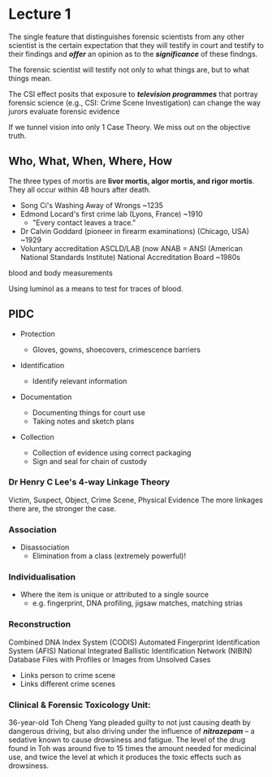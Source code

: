 # Lecture 1 #

The single feature that distinguishes forensic scientists from any other scientist is the certain expectation that they will testify in court and testify to their findings and ***offer*** an opinion as to the ***significance*** of these findngs.

The forensic scientist will testify not only to what things are, but to what things mean.



The CSI effect posits that exposure to ***television programmes*** that portray forensic science (e.g., CSI: Crime Scene Investigation) can change the way jurors evaluate forensic evidence

If we tunnel vision into only 1 Case Theory. We miss out on the objective truth.

## Who, What, When, Where, How ##

The three types of mortis are **livor mortis, algor mortis, and rigor mortis**. They all occur within 48 hours after death.


- Song Ci's Washing Away of Wrongs ~1235
- Edmond Locard's first crime lab (Lyons, France) ~1910
	- "Every contact leaves a trace."
- Dr Calvin Goddard (pioneer in firearm examinations) (Chicago, USA) ~1929
- Voluntary accreditation ASCLD/LAB (now ANAB = ANSI (American National Standards Institute) National Accreditation Board ~1980s

blood and body measurements

Using luminol as a means to test for traces of blood.

## PIDC ##
- Protection
	- Gloves, gowns, shoecovers, crimescence barriers
	  
- Identification
	- Identify relevant information
	  
- Documentation
	- Documenting things for court use
	- Taking notes and sketch plans
	  
- Collection
	- Collection of evidence using correct packaging
	- Sign and seal for chain of custody

### Dr Henry C Lee's 4-way Linkage Theory ###

Victim, Suspect, Object, Crime Scene, Physical Evidence
The more linkages there are, the stronger the case.



### Association ###
- Disassociation
	- Elimination from a class (extremely powerful)!
	  
### Individualisation ###
- Where the item is unique or attributed to a single source 
	- e.g. fingerprint, DNA profiling, jigsaw matches, matching strias
	  
### Reconstruction ###

Combined DNA Index System (CODIS)
Automated Fingerprint Identification System (AFIS)
National Integrated Ballistic Identification Network (NIBIN)
Database Files with Profiles or Images from Unsolved Cases
- Links person to crime scene
- Links different crime scenes


### Clinical & Forensic Toxicology Unit: ###
36-year-old Toh Cheng Yang pleaded guilty to not just causing death by dangerous driving, but also driving under the influence of ***nitrazepam*** – a sedative known to cause drowsiness and fatigue. The level of the drug found in Toh was around five to 15 times the amount needed for medicinal use, and twice the level at which it produces the toxic effects such as drowsiness.